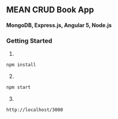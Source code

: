 ## MEAN CRUD Book App
#### MongoDB, Express.js, Angular 5, Node.js

### Getting Started

1)

```bash
npm install
```

2)

```bash
npm start
```

3)
```bash
http://localhost/3000
```
